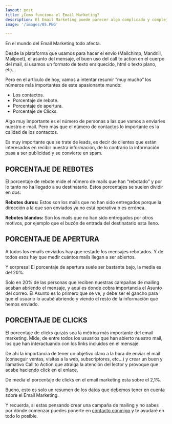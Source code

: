 ```yaml
---
layout: post
title: ¿Como funciona el Email Marketing?
description: El Email Marketing puede parecer algo complicado y complejo, hay muchas cosas a tener en cuenta y muchos factores que pueden hacer que nuestra campaña de e-mailing salga bien o mal.
image: '/images/05.PNG'

---
```

En el mundo del Email Marketing todo afecta.

Desde la plataforma que usamos para hacer el envío (Mailchimp, Mandrill, Mailpoet), el asunto del mensaje, el buen uso del call to action en el cuerpo del mail, si usamos un formato de texto enriquecido, html o texto plano, etc…

Pero en el artículo de hoy, vamos a intentar resumir “muy mucho” los números más importantes de este apasionante mundo:

* Los contactos.
* Porcentaje de rebote.
* Porcentaje de apertura.
* Porcentaje de Clicks.

Algo muy importante es el número de personas a las que vamos a enviarles nuestro e-mail. Pero más que el número de contactos lo importante es la calidad de los contactos.

Es muy importante que se trate de leads, es decir de clientes que están interesados en recibir nuestra información, de lo contrario la información pasa a ser publicidad y se convierte en spam.

## PORCENTAJE DE REBOTES

El porcentaje de rebote mide el número de mails que han “rebotado” y por lo tanto no ha llegado a su destinatario. Estos porcentajes se suelen dividir en dos:

**Rebotes duros:** Estos son los mails que no han sido entregados porque la dirección a la que son enviados ya no está operativa o es errónea.

**Rebotes blandos:** Son los mails que no han sido entregados por otros motivos, por ejemplo que el buzón de entrada del destinatario esta lleno.

## PORCENTAJE DE APERTURA

A todos los emails enviados hay que restarle los mensajes rebotados. Y de todos esos hay que medir cuántos mails llegan a ser abiertos.

Y sorpresa! El porcentaje de apertura suele ser bastante bajo, la media es del 20%.

Solo en 20% de las personas que reciben nuestras campañas de mailing acaban abriendo el mensaje, y aquí es donde cobra importancia el Asunto del correo. El Asunto es lo primero que se ve, y debe ser el gancho para que el usuario lo acabé abriendo y viendo el resto de la información que hemos enviado.

## PORCENTAJE DE CLICKS

El porcentaje de clicks quizás sea la métrica más importante del email marketing. Mide, de entre todos los usuarios que han abierto nuestro mail, los que han interactuando con los links incluidos en el mensaje.

De ahí la importancia de tener un objetivo claro a la hora de enviar el mail (conseguir ventas, visitas a la web, subscriptores, etc…) y crear un buen y llamativo Call to Action que atraiga la atención del lector y provoque que acabe haciendo click en el enlace.

De media el porcentaje de clicks en el email marketing esta sobre el 2,1%.

Bueno, esto es solo un resumen de los datos que debemos tener en cuenta sobre el Email Marketing.

Y recuerda, si estas pensando crear una campaña de mailing y no sabes por dónde comenzar puedes ponerte en [contacto conmigo](https://ajra.es/contacto) y te ayudaré en todo lo posible.
